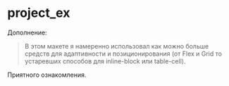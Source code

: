 # project_ex

Дополнение:

>В этом макете я намеренно использовал как можно больше
>средств для адаптивности и позиционирования
>(от Flex и Grid то устаревших способов для inline-block или table-cell).

Приятного ознакомления.

